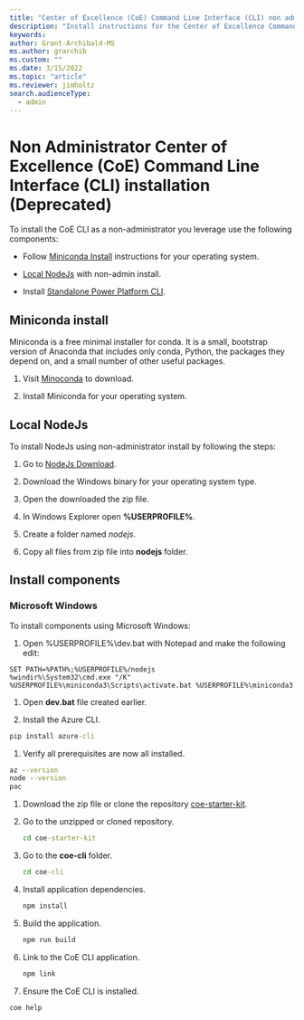 ```yaml
---
title: "Center of Excellence (CoE) Command Line Interface (CLI) non administrator installation (Deprecated)"
description: "Install instructions for the Center of Excellence Command-Line interface using non administrator rights"
keywords: 
author: Grant-Archibald-MS
ms.author: grarchib
ms.custom: ""
ms.date: 3/15/2022
ms.topic: "article"
ms.reviewer: jimholtz
search.audienceType: 
  - admin
---
```


# Non Administrator Center of Excellence (CoE) Command Line Interface (CLI) installation (Deprecated)

To install the CoE CLI as a non-administrator you leverage use the following components:

- Follow [Miniconda Install](#miniconda-install) instructions for your operating system.

- [Local NodeJs](#local-nodejs) with non-admin install.

- Install [Standalone Power Platform CLI](/powerapps/developer/data-platform/powerapps-cli#standalone-power-platform-cli).

## Miniconda install

Miniconda is a free minimal installer for conda. It is a small, bootstrap version of Anaconda that includes only conda, Python, the packages they depend on, and a small number of other useful packages.

1. Visit [Minoconda](https://docs.conda.io/en/latest/miniconda.html) to download.

1. Install Miniconda for your operating system.

## Local NodeJs

To install NodeJs using non-administrator install by following the steps:

1. Go to [NodeJs Download](https://nodejs.org/en/download/).

1. Download the Windows binary for your operating system type.

1. Open the downloaded the zip file.

1. In Windows Explorer open **%USERPROFILE%**.

1. Create a folder named *nodejs*.

1. Copy all files from zip file into **nodejs** folder.

## Install components

### Microsoft Windows

To install components using Microsoft Windows:

1. Open %USERPROFILE%\dev.bat with Notepad and make the following edit:

  ```text
  SET PATH=%PATH%;%USERPROFILE%/nodejs
  %windir%\System32\cmd.exe "/K" %USERPROFILE%\miniconda3\Scripts\activate.bat %USERPROFILE%\miniconda3
  ```

1. Open **dev.bat** file created earlier.

1. Install the Azure CLI.

  ```cmd
  pip install azure-cli
  ```

1. Verify all prerequisites are now all installed.

  ```cmd
  az --version
  node --version
  pac
  ```

1. Download the zip file or clone the repository [coe-starter-kit](https://github.com/microsoft/coe-starter-kit).

1. Go to the unzipped or cloned repository.

   ```cmd
   cd coe-starter-kit
   ```

1. Go to the **coe-cli** folder.

   ```cmd
   cd coe-cli
   ```

1. Install application dependencies.

   ```cmd
   npm install
   ```

1. Build the application.

   ```cmd
   npm run build
   ```

1. Link to the CoE CLI application.

   ```cmd
   npm link
   ```

1. Ensure the CoE CLI is installed.

  ```cmd
  coe help    
  ```
